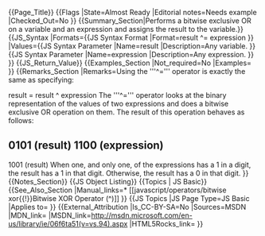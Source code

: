 {{Page_Title}}
{{Flags
|State=Almost Ready
|Editorial notes=Needs example
|Checked_Out=No
}}
{{Summary_Section|Performs a bitwise exclusive OR on a variable and an expression and assigns the result to the variable.}}
{{JS_Syntax
|Formats={{JS Syntax Format
|Format=result ^= expression
}}
|Values={{JS Syntax Parameter
|Name=result
|Description=Any variable.
}}{{JS Syntax Parameter
|Name=expression
|Description=Any expression.
}}
}}
{{JS_Return_Value}}
{{Examples_Section
|Not_required=No
|Examples=
}}
{{Remarks_Section
|Remarks=Using the '''^=''' operator is exactly the same as specifying:

 result = result ^ expression
The '''^=''' operator looks at the binary representation of the values of two expressions and does a bitwise exclusive OR operation on them. The result of this operation behaves as follows:

 0101    (result)
 1100    (expression)
 ----
 1001    (result)
When one, and only one, of the expressions has a 1 in a digit, the result has a 1 in that digit. Otherwise, the result has a 0 in that digit.
}}
{{Notes_Section}}
{{JS Object Listing}}
{{Topics | JS Basic}}
{{See_Also_Section
|Manual_links=* [[javascript/operators/bitwise xor{{!}}Bitwise XOR Operator (^)]]
}}
{{JS Topics
|JS Page Type=JS Basic
|Applies to=
}}
{{External_Attribution
|Is_CC-BY-SA=No
|Sources=MSDN
|MDN_link=
|MSDN_link=http://msdn.microsoft.com/en-us/library/ie/06f6ta51(v=vs.94).aspx
|HTML5Rocks_link=
}}